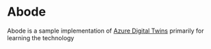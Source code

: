 # Abode

Abode is a sample implementation of [Azure Digital Twins](https://docs.microsoft.com/en-us/azure/digital-twins/) primarily for learning the technology

